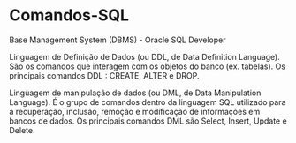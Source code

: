 # Comandos-SQL
Base Management System (DBMS) -  Oracle SQL Developer

Linguagem de Definição de Dados (ou DDL, de Data Definition Language).
São os comandos que interagem com os objetos do banco (ex. tabelas).
Os principais comandos DDL : CREATE, ALTER e DROP.

Linguagem de manipulação de dados (ou DML, de Data Manipulation Language). É o grupo de comandos dentro da linguagem SQL utilizado para a recuperação, inclusão, 
remoção  e modificação de informações em bancos de dados. 
Os principais comandos DML são Select, Insert, Update e Delete.
